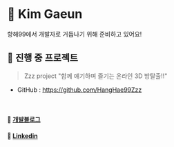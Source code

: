 # 🚀 Kim Gaeun
항해99에서 개발자로 거듭나기 위해 준비하고 있어요!
<br>

## 🍄 진행 중 프로젝트
> Zzz project "함께 얘기하며 즐기는 온라인 3D 방탈출!!"
- GitHub : https://github.com/HangHae99Zzz
<br>

#### 💬 [개발블로그](https://paran21.tistory.com)
#### 💬 [Linkedin](https://www.linkedin.com/in/%EA%B0%80%EC%9D%80-%EA%B9%80-357573237/)
<br>
